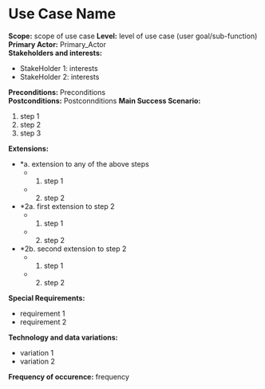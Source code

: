 
# Use Case Name
**Scope:** scope of use case
**Level:** level of use case (user goal/sub-function)
**Primary Actor:** Primary_Actor  
**Stakeholders and interests:**  

 -   StakeHolder 1: interests
 -   StakeHolder 2: interests
 
**Preconditions:** Preconditions  
**Postconditions:** Postconnditions 
**Main Success Scenario:**  

1.  step 1
2.  step 2
3.  step 3

**Extensions:**  

-   *a. extension to any of the above steps
    -   1.  step 1
    -   2.  step 2
-   *2a. first extension to step 2
    -   1.  step 1
    -   2.  step 2
-   *2b. second extension to step 2
    -   1.  step 1
    -   2.  step 2

**Special Requirements:**
- requirement 1
- requirement 2

**Technology and data variations:**
- variation 1
- variation 2

**Frequency of occurence:**
frequency